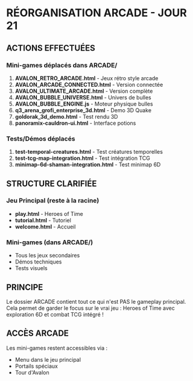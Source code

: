 # RÉORGANISATION ARCADE - JOUR 21

## ACTIONS EFFECTUÉES

### Mini-games déplacés dans ARCADE/
1. **AVALON_RETRO_ARCADE.html** - Jeux rétro style arcade
2. **AVALON_ARCADE_CONNECTED.html** - Version connectée
3. **AVALON_ULTIMATE_ARCADE.html** - Version complète
4. **AVALON_BUBBLE_UNIVERSE.html** - Univers de bulles
5. **AVALON_BUBBLE_ENGINE.js** - Moteur physique bulles
6. **q3_arena_grofi_enterprise_3d.html** - Demo 3D Quake
7. **goldorak_3d_demo.html** - Test rendu 3D
8. **panoramix-cauldron-ui.html** - Interface potions

### Tests/Démos déplacés
1. **test-temporal-creatures.html** - Test créatures temporelles
2. **test-tcg-map-integration.html** - Test intégration TCG
3. **minimap-6d-shaman-integration.html** - Test minimap 6D

## STRUCTURE CLARIFIÉE

### Jeu Principal (reste à la racine)
- **play.html** - Heroes of Time
- **tutorial.html** - Tutoriel
- **welcome.html** - Accueil

### Mini-games (dans ARCADE/)
- Tous les jeux secondaires
- Démos techniques
- Tests visuels

## PRINCIPE
Le dossier ARCADE contient tout ce qui n'est PAS le gameplay principal.
Cela permet de garder le focus sur le vrai jeu : Heroes of Time avec exploration 6D et combat TCG intégré !

## ACCÈS ARCADE
Les mini-games restent accessibles via :
- Menu dans le jeu principal
- Portails spéciaux
- Tour d'Avalon